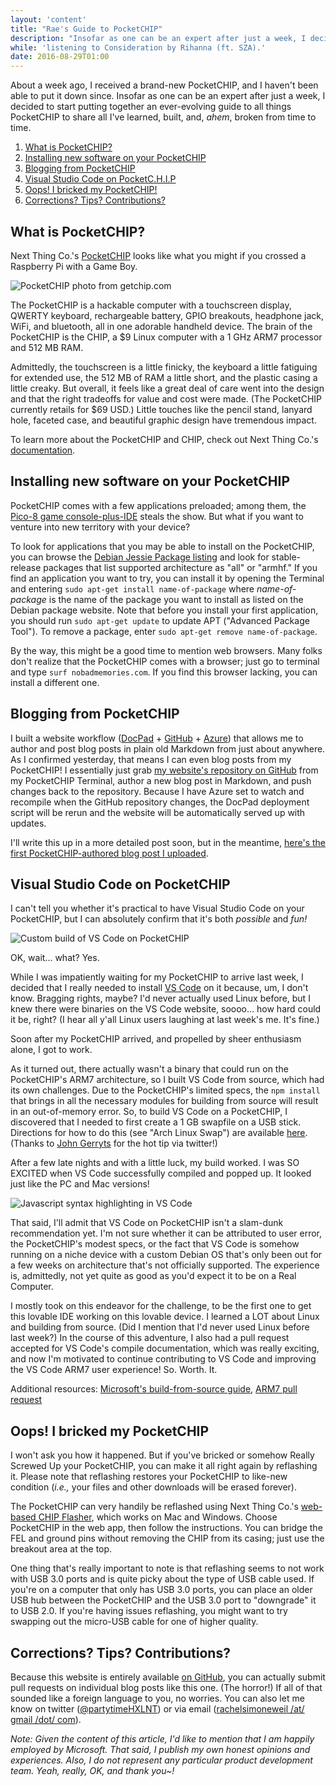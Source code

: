 ```yaml
---
layout: 'content'
title: "Rae's Guide to PocketCHIP"
description: "Insofar as one can be an expert after just a week, I decided to start putting together a guide to all things PocketCHIP to share all I've learned, built, and, ahem, broken from time to time."
while: 'listening to Consideration by Rihanna (ft. SZA).'
date: 2016-08-29T01:00
---
```


About a week ago, I received a brand-new PocketCHIP, and I haven't been able to put it down since. Insofar as one can be an expert after just a week, I decided to start putting together an ever-evolving guide to all things PocketCHIP to share all I've learned, built, and, *ahem*, broken from time to time.

1. [What is PocketCHIP?](#what-is-pocketchip)
3. [Installing new software on your PocketCHIP](#installing-new-software-on-your-pocketchip)
4. [Blogging from PocketCHIP](#blogging-from-pocketchip)
5. [Visual Studio Code on PocketC.H.I.P](#visual-studio-code-on-pocketchip)
6. [Oops! I bricked my PocketCHIP!](#oops-i-bricked-my-pocketchip)
7. [Corrections? Tips? Contributions?](#corrections-tips-contributions) 

## What is PocketCHIP?

Next Thing Co.'s [PocketCHIP](https://getchip.com/pages/pocketchip]) looks like what you might if you crossed a Raspberry Pi with a Game Boy. 

![PocketCHIP photo from getchip.com](/img/pocket.jpg)

The PocketCHIP is a hackable computer with a touchscreen display, QWERTY keyboard, rechargeable battery, GPIO breakouts, headphone jack, WiFi, and bluetooth, all in one adorable handheld device. The brain of the PocketCHIP is the CHIP, a $9 Linux computer with a 1 GHz ARM7 processor and 512 MB RAM. 

Admittedly, the touchscreen is a little finicky, the keyboard a little fatiguing for extended use, the 512 MB of RAM a little short, and the plastic casing a little creaky. But overall, it feels like a great deal of care went into the design and that the right tradeoffs for value and cost were made. (The PocketCHIP currently retails for $69 USD.) Little touches like the pencil stand, lanyard hole, faceted case, and beautiful graphic design have tremendous impact.

To learn more about the PocketCHIP and CHIP, check out Next Thing Co.'s [documentation](http://docs.getchip.com/).

## Installing new software on your PocketCHIP

PocketCHIP comes with a few applications preloaded; among them, the [Pico-8 game console-plus-IDE](http://www.lexaloffle.com/pico-8.php) steals the show. But what if you want to venture into new territory with your device?

To look for applications that you may be able to install on the PocketCHIP, you can browse the [Debian Jessie Package listing](https://packages.debian.org/jessie/) and look for stable-release packages that list supported architecture as "all" or "armhf." If you find an application you want to try, you can install it by opening the Terminal and entering `sudo apt-get install name-of-package` where *name-of-package* is the name of the package you want to install as listed on the Debian package website. Note that before you install your first application, you should run `sudo apt-get update` to update APT ("Advanced Package Tool"). To remove a package, enter `sudo apt-get remove name-of-package`.

By the way, this might be a good time to mention web browsers. Many folks don't realize that the PocketCHIP comes with a browser; just go to terminal and type `surf nobadmemories.com`. If you find this browser lacking, you can install a different one.

## Blogging from PocketCHIP

I built a website workflow ([DocPad](http://www.docpad.org) + [GitHub](http://www.github.com) + [Azure](http://azure.microsoft.com)) that allows me to author and post blog posts in plain old Markdown from just about anywhere. As I confirmed yesterday, that means I can even blog posts from my PocketCHIP! I essentially just grab [my website's repository on GitHub](https://github.com/hxlnt/nobadmemories.com) from my PocketCHIP Terminal, author a new blog post in Markdown, and push changes back to the repository. Because I have Azure set to watch and recompile when the GitHub repository changes, the DocPad deployment script will be rerun and the website will be automatically served up with updates. 

I'll write this up in a more detailed post soon, but in the meantime, [here's the first PocketCHIP-authored blog post I uploaded](http://nobadmemories.com/blog/2016/08/whaaa-blogging-from-my-pocketchip).

## Visual Studio Code on PocketCHIP

I can't tell you whether it's practical to have Visual Studio Code on your PocketCHIP, but I can absolutely confirm that it's both *possible* and *fun!*

![Custom build of VS Code on PocketCHIP](/img/vscode2.jpg)

OK, wait... what? Yes.

While I was impatiently waiting for my PocketCHIP to arrive last week, I decided that I really needed to install [VS Code]((http://code.visualstudio.com)) on it because, um, I don't know. Bragging rights, maybe? I'd never actually used Linux before, but I knew there were binaries on the VS Code website, soooo... how hard could it be, right? (I hear all y'all Linux users laughing at last week's me. It's fine.)

Soon after my PocketCHIP arrived, and propelled by sheer enthusiasm alone, I got to work. 

As it turned out, there actually wasn't a binary that could run on the PocketCHIP's ARM7 architecture, so I built VS Code from source, which had its own challenges. Due to the PocketCHIP's limited specs, the `npm install` that brings in all the necessary modules for building from source will result in an out-of-memory error. So, to build VS Code on a PocketCHIP, I discovered that I needed to first create a 1 GB swapfile on a USB stick. Directions for how to do this (see "Arch Linux Swap") are available [here](http://raspberrypimaker.com/adding-swap-to-the-raspberrypi/). (Thanks to [John Gerryts](https://twitter.com/phonikg) for the hot tip via twitter!) 

After a few late nights and with a little luck, my build worked. I was SO EXCITED when VS Code successfully compiled and popped up. It looked just like the PC and Mac versions! 

![Javascript syntax highlighting in VS Code](/img/pocketjavascript.jpg)

That said, I'll admit that VS Code on PocketCHIP isn't a slam-dunk recommendation yet. I'm not sure whether it can be attributed to user error, the PocketCHIP's modest specs, or the fact that VS Code is somehow running on a niche device with a custom Debian OS that's only been out for a few weeks on architecture that's not officially supported. The experience is, admittedly, not yet quite as good as you'd expect it to be on a Real Computer.

I mostly took on this endeavor for the challenge, to be the first one to get this lovable IDE working on this lovable device. I learned a LOT about Linux and building from source. (Did I mention that I'd never used Linux before last week?) In the course of this adventure, I also had a pull request accepted for VS Code's compile documentation, which was really exciting, and now I'm motivated to continue contributing to VS Code and improving the VS Code ARM7 user experience! So. Worth. It.

Additional resources: [Microsoft's build-from-source guide](https://github.com/Microsoft/vscode/wiki/How-to-Contribute#build-and-run-from-source), [ARM7 pull request](https://github.com/Microsoft/vscode/pull/10923)

## Oops! I bricked my PocketCHIP

I won't ask you how it happened. But if you've bricked or somehow Really Screwed Up your PocketCHIP, you can make it all right again by reflashing it. Please note that reflashing restores your PocketCHIP to like-new condition (*i.e.,* your files and other downloads will be erased forever).

The PocketCHIP can very handily be reflashed using Next Thing Co.'s [web-based CHIP Flasher](http://flash.getchip.com/), which works on Mac and Windows. Choose PocketCHIP in the web app, then follow the instructions. You can bridge the FEL and ground pins without removing the CHIP from its casing; just use the breakout area at the top.

One thing that's really important to note is that reflashing seems to not work with USB 3.0 ports and is quite picky about the type of USB cable used. If you're on a computer that only has USB 3.0 ports, you can place an older USB hub between the PocketCHIP and the USB 3.0 port to "downgrade" it to USB 2.0. If you're having issues reflashing, you might want to try swapping out the micro-USB cable for one of higher quality.

## Corrections? Tips? Contributions?

Because this website is entirely available [on GitHub](https://github.com/hxlnt/nobadmemories.com/tree/master/src/render/posts), you can actually submit pull requests on individual blog posts like this one. (The horror!) If all of that sounded like a foreign language to you, no worries. You can also let me know on twitter ([@partytimeHXLNT](http://www.twitter.com/partytimehxlnt)) or via email ([rachelsimoneweil /at/ gmail /dot/ com](mailto:rachelsimoneweil@gmail.com)).

*Note: Given the content of this article, I'd like to mention that I am happily employed by Microsoft. That said, I publish my own honest opinions and experiences. Also, I do not represent any particular product development team. Yeah, really, OK, and thank you~!*
